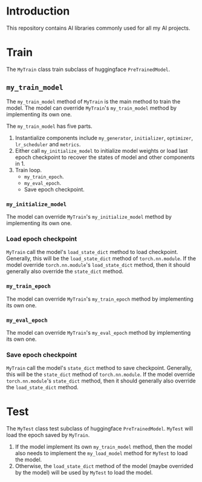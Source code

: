# Introduction

This repository contains AI libraries commonly used for all my AI projects.

# Train

The `MyTrain` class train subclass of huggingface `PreTrainedModel`.

## `my_train_model`

The `my_train_model` method of `MyTrain` is the main method to train the model. The model can override `MyTrain`'s `my_train_model` method by implementing its own one.

The `my_train_model` has five parts.
1. Instantialize components include `my_generator`, `initializer`, `optimizer`, `lr_scheduler` and `metrics`.
2. Either call `my_initialize_model` to initialize model weights or load last epoch checkpoint to recover the states of model and other components in 1.
3. Train loop.
    - `my_train_epoch`.
    - `my_eval_epoch`.
    - Save epoch checkpoint.

### `my_initialize_model`

The model can override `MyTrain`'s `my_initialize_model` method by implementing its own one.

### Load epoch checkpoint

`MyTrain` call the model's `load_state_dict` method to load checkpoint. Generally, this will be the `load_state_dict` method of `torch.nn.module`. If the model override `torch.nn.module`'s `load_state_dict` method, then it should generally also override the `state_dict` method.

### `my_train_epoch`

The model can override `MyTrain`'s `my_train_epoch` method by implementing its own one.

### `my_eval_epoch`

The model can override `MyTrain`'s `my_eval_epoch` method by implementing its own one.

### Save epoch checkpoint

`MyTrain` call the model's `state_dict` method to save checkpoint.  Generally, this will be the `state_dict` method of `torch.nn.module`. If the model override `torch.nn.module`'s `state_dict` method, then it should generally also override the `load_state_dict` method.

# Test

The `MyTest` class test subclass of huggingface `PreTrainedModel`. `MyTest` will load the epoch saved by `MyTrain`.
1. If the model implement its own `my_train_model` method, then the model also needs to implement the `my_load_model` method for `MyTest` to load the model.
2. Otherwise, the `load_state_dict` method of the model (maybe overrided by the model) will be used by `MyTest` to load the model.
